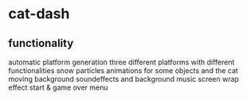 # cat-dash

## functionality
automatic platform generation
three different platforms with different functionalities
snow particles
animations for some objects and the cat
moving background
soundeffects and background music
screen wrap effect
start & game over menu
